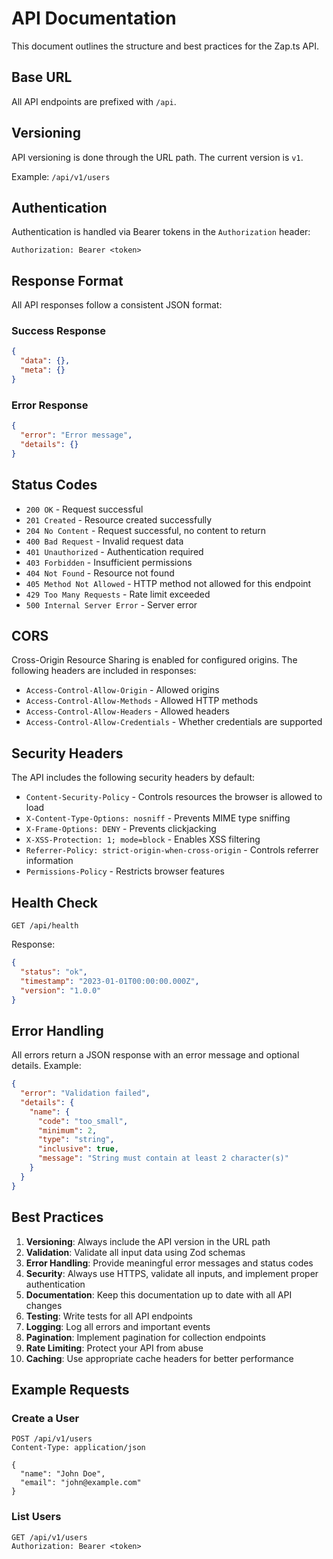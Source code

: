 # API Documentation

This document outlines the structure and best practices for the Zap.ts API.

## Base URL

All API endpoints are prefixed with `/api`.

## Versioning

API versioning is done through the URL path. The current version is `v1`.

Example: `/api/v1/users`

## Authentication

Authentication is handled via Bearer tokens in the `Authorization` header:

```
Authorization: Bearer <token>
```

## Response Format

All API responses follow a consistent JSON format:

### Success Response

```json
{
  "data": {},
  "meta": {}
}
```

### Error Response

```json
{
  "error": "Error message",
  "details": {}
}
```

## Status Codes

- `200 OK` - Request successful
- `201 Created` - Resource created successfully
- `204 No Content` - Request successful, no content to return
- `400 Bad Request` - Invalid request data
- `401 Unauthorized` - Authentication required
- `403 Forbidden` - Insufficient permissions
- `404 Not Found` - Resource not found
- `405 Method Not Allowed` - HTTP method not allowed for this endpoint
- `429 Too Many Requests` - Rate limit exceeded
- `500 Internal Server Error` - Server error

## CORS

Cross-Origin Resource Sharing is enabled for configured origins. The following headers are included in responses:

- `Access-Control-Allow-Origin` - Allowed origins
- `Access-Control-Allow-Methods` - Allowed HTTP methods
- `Access-Control-Allow-Headers` - Allowed headers
- `Access-Control-Allow-Credentials` - Whether credentials are supported

## Security Headers

The API includes the following security headers by default:

- `Content-Security-Policy` - Controls resources the browser is allowed to load
- `X-Content-Type-Options: nosniff` - Prevents MIME type sniffing
- `X-Frame-Options: DENY` - Prevents clickjacking
- `X-XSS-Protection: 1; mode=block` - Enables XSS filtering
- `Referrer-Policy: strict-origin-when-cross-origin` - Controls referrer information
- `Permissions-Policy` - Restricts browser features

## Health Check

```
GET /api/health
```

Response:

```json
{
  "status": "ok",
  "timestamp": "2023-01-01T00:00:00.000Z",
  "version": "1.0.0"
}
```

## Error Handling

All errors return a JSON response with an error message and optional details. Example:

```json
{
  "error": "Validation failed",
  "details": {
    "name": {
      "code": "too_small",
      "minimum": 2,
      "type": "string",
      "inclusive": true,
      "message": "String must contain at least 2 character(s)"
    }
  }
}
```

## Best Practices

1. **Versioning**: Always include the API version in the URL path
2. **Validation**: Validate all input data using Zod schemas
3. **Error Handling**: Provide meaningful error messages and status codes
4. **Security**: Always use HTTPS, validate all inputs, and implement proper authentication
5. **Documentation**: Keep this documentation up to date with all API changes
6. **Testing**: Write tests for all API endpoints
7. **Logging**: Log all errors and important events
8. **Pagination**: Implement pagination for collection endpoints
9. **Rate Limiting**: Protect your API from abuse
10. **Caching**: Use appropriate cache headers for better performance

## Example Requests

### Create a User

```http
POST /api/v1/users
Content-Type: application/json

{
  "name": "John Doe",
  "email": "john@example.com"
}
```

### List Users

```http
GET /api/v1/users
Authorization: Bearer <token>
```
